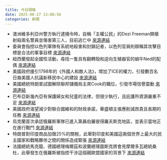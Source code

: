 ```yaml
---
title: 今日頭條
date: 2025-08-27 13:00:56
categories: 新聞            
---
```

- 澳洲維多利亞州警方執行逮捕令時，自稱「主權公民」的Dezi Freeman開槍射殺兩名警員並傷害第三人，目前逃亡中 [來源連結](https://www.theguardian.com/australia-news/2025/aug/27/porepunkah-victoria-manhunt-alleged-killer-bush-search-ntwnfb)
- 委員會指控以色列軍隊有系統地殺害和封鎖記者，以色列官員則辯稱其攻擊目標是合法的軍事目標 [來源連結](https://asiatimes.com/2025/08/nothing-new-in-israels-killing-of-palestinian-journalists/)
- 紐西蘭發起全國性活動，尋找一隻具有翻轉殼和逆向生殖器官的蝸牛Ned的配偶 [來源連結](https://www.theguardian.com/world/2025/aug/27/campaign-find-love-left-spiralling-snail-ned-launches-new-zealand)
- 美國政府援引1798年的《外國人和敵人法》，增加了ICE的權力，引發數百名日裔美國人抗議新移民中心的建設 [來源連結](https://asiatimes.com/2025/08/wwii-japanese-american-internment-memories-spur-protests-in-2025/)
- 美國總統特朗普試圖解除聯邦儲備局主席Cook的職位，引發市場信譽震動 [來源連結](https://asiatimes.com/2025/08/trump-move-to-oust-fed-governor-shakes-us-market-credibility/)
- 巴布亞新幾內亞有保護婦女和兒童的法律，但很少執行，且庇護所資源嚴重不足 [來源連結](https://www.theguardian.com/world/ng-interactive/2025/aug/27/reducing-violence-against-women-png-papua-new-guinea)
- 美國政府渴望減少對聯合國維和的財政承諾，華盛頓主張應削減昂貴且長期的任務 [來源連結](https://asiatimes.com/2025/08/push-to-end-un-lebanon-peacekeeping-mandate-risks-regional-chaos/)
- 烏克蘭首次承認俄羅斯軍隊已進入第聶伯羅彼得羅夫斯克地區，並表示當地正在進行戰鬥 [來源連結](https://www.theguardian.com/world/2025/aug/27/ukraine-war-briefing-russian-troops-inside-dnipropetrovsk-region-ukraine-says)
- 特朗普對印度商品加徵25%的關稅，此舉對印度和美國這兩個世界上最大的民主國家和戰略夥伴之間的關係造成緊張 [來源連結](https://www.theguardian.com/us-news/live/2025/aug/27/donald-trump-tariffs-india-us-politics-latest-updates-news)
- 法國總統馬克龍、德國總理梅爾茲和波蘭總理圖斯克將會見摩爾多瓦總統桑杜，此舉發生在俄羅斯被指控干涉這個親歐盟國家的背景下 [來源連結](https://www.japantimes.co.jp/news/2025/08/27/world/politics/france-germany-poland-moldova-russia/)



